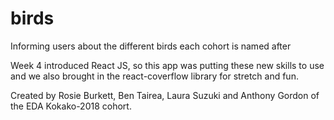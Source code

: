 # birds
Informing users about the different birds each cohort is named after

Week 4 introduced React JS, so this app was putting these new skills to use and we also brought in the react-coverflow library for stretch and fun.

Created by Rosie Burkett, Ben Tairea, Laura Suzuki and Anthony Gordon of the EDA Kokako-2018 cohort. 
